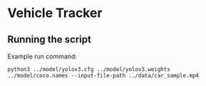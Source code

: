# Vehicle Tracker

## Running the script

Example run command:

```
python3 ../model/yolov3.cfg ../model/yolov3.weights ../model/coco.names --input-file-path ../data/car_sample.mp4
```
